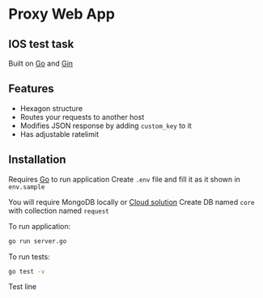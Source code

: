# Proxy Web App 
## IOS test task

Built on [Go](https://go.dev/) and [Gin](https://gin-gonic.com/)

## Features

- Hexagon structure
- Routes your requests to another host
- Modifies JSON response by adding `custom_key` to it
- Has adjustable ratelimit


## Installation

Requires [Go](https://go.dev/doc/install) to run application 
Create `.env` file and fill it as it shown in `env.sample`

You will require MongoDB locally or [Cloud solution](https://www.mongodb.com/atlas/database)
Create DB named `core` with collection named `request`

To run application:
```sh
go run server.go
```
To run tests:
```sh
go test -v
```

Test line